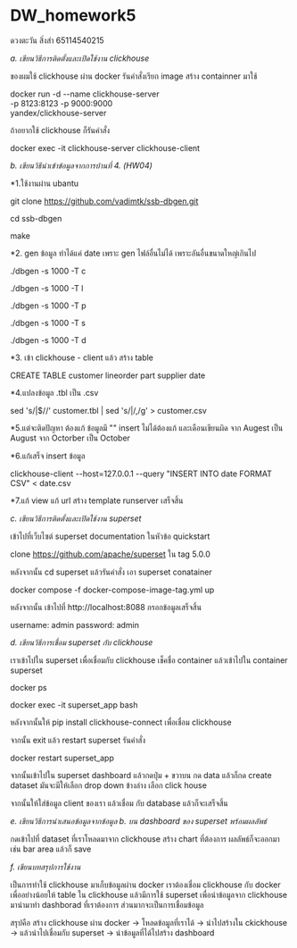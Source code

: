 # DW_homework5
ดวงตะวัน สิ่งส่า 65114540215

*a. เขียนวิธีการติดตั้งและเปิดใช้งาน clickhouse*

ของผมใช้ clickhouse ผ่าน docker รันคำสั่งเรียก image สร้าง containner มาใช้

docker run -d --name clickhouse-server \
  -p 8123:8123 -p 9000:9000 \
  yandex/clickhouse-server

ถ้าอยากใช้ clickhouse ก็รันคำสั่ง



 docker exec -it clickhouse-server clickhouse-client

 




 
*b. เขียนวิธีนำเข้าข้อมูลจากการบ้านที่ 4. (HW04)*

*1.ใช้งานผ่าน ubantu

git clone https://github.com/vadimtk/ssb-dbgen.git

cd ssb-dbgen

make


*2. gen ข้อมูล ทำได้แค่ date เพราะ gen ไฟล์อื่นไม่ได้ เพราะอันอื่นขนาดใหญ่เกินไป

./dbgen -s 1000 -T c

./dbgen -s 1000 -T l

./dbgen -s 1000 -T p

./dbgen -s 1000 -T s

./dbgen -s 1000 -T d


*3. เข้า clickhouse - client แล้ว สร้าง table 

CREATE TABLE customer lineorder part  supplier date




*4.แปลงข้อมูล .tbl เป็น .csv

sed 's/|$//' customer.tbl | sed 's/|/,/g' > customer.csv


*5.แต่จะติดปัญหา ต้องแก้ ข้อมูลมี "" insert ไม่ได้ต้องแก้ และเดือนเขียนผิด จาก Augest เป็น August  จาก Octorber เป็น October  


*6.แก้เสร็จ insert ข้อมูล

clickhouse-client --host=127.0.0.1 --query "INSERT INTO date FORMAT CSV" < date.csv


*7.แก้ view แก้  url  สร้าง template  runserver เสร็จสิ้น







*c. เขียนวิธีการติดตั้งและเปิดใช้งาน superset*

เข้าไปที่เว็บไซต์ superset documentation ในหัวข้อ quickstart 

clone https://github.com/apache/superset ใน tag 5.0.0

หลังจากนั้น cd superset แล้วรันคำสั่ง เอา superset conatainer

docker compose -f docker-compose-image-tag.yml up

หลังจากนั้น เข้าไปที่ http://localhost:8088 กรอกข้อมูลเสร็จสิ้น

username: admin
password: admin








*d. เขียนวิธีการเชื่อม superset กับ clickhouse*

เราเข้าไปใน superset เพื่อเชื่อมกับ clickhouse  เช็คชื่อ container แล้วเข้าไปใน container superset

docker ps

docker exec -it superset_app bash

หลังจากนั้นให้ pip install clickhouse-connect เพื่อเชื่อม clickhouse

จากนั้น exit แล้ว restart superset รันคำสั่ง

docker restart superset_app

จากนั้นเข้าไปใน superset dashboard แล้วกดปุ่ม + ขวาบน กด data แล้วก็กด create dataset  มันจะมีให้เลือก drop down ข้างล่าง เลือก click house

จากนั้นให้ใส่ข้อมูล client  ของเรา แล้วเชื่อม กับ database แล้วก็จะเสร็จสิ้น








*e. เขียนวิธีการนำเสนอข้อมูลจากข้อมูล b. บน dashboard ของ superset พร้อมผลลัพธ์*

กดเข้าไปที่ dataset ที่เราโหลดมาจาก clickhouse  สร้าง chart ที่ต้องการ ผลลัพธ์ก็จะออกมา เช่น bar area แล้วก็ save







*f. เขียนบทสรุปการใช้งาน*

เป็นการทำใช้ clickhouse มาเก็บข้อมูลผ่าน docker เราต้องเชื่อม clickhouse กับ docker เพื่ออย่างน้อยให้ table ใน clickhouse แล้วมีการใช้ superset  เพื่อนำข้อมูลจาก clickhouse มานำมาทำ dashborad ที่เราต้องการ ส่วนมากจะเป็นการเชื่อมข้อมูล  

สรุปคือ สร้าง clickhouse ผ่าน docker -> โหลดข้อมูลที่เราได้ -> นำไปสร้างใน ckickhouse -> แล้วนำไปเชื่อมกับ superset -> นำข้อมูลที่ได้ไปสร้าง dashboard






